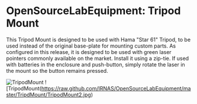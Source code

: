 OpenSourceLabEquipment: Tripod Mount
======================

This Tripod Mount is designed to be used with Hama "Star 61" Tripod, to be used instead of the original base-plate for mounting custom parts. As configured in this release, it is designed to be used with green laser pointers commonly available on the market. Install it using a zip-tie. If used with batteries in the enclosure and push-button, simply rotate the laser in the mount so the button remains pressed.

![TripodMount](https://raw.github.com/IRNAS/OpenSourceLabEquipment/master/TripdMount/TripodMount1.jpg)
![TripodMount(https://raw.github.com/IRNAS/OpenSourceLabEquipment/master/TripdMount/TripodMount2.jpg)

